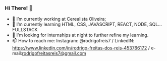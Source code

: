 ### Hi There! 👋

- 🔭 I’m currently working at Cerealista Oliveira;
- 🌱 I’m currently learning HTML, CSS, JAVASCRIPT, REACT, NODE, SQL... FULLSTACK
- 🤔 I'm looking for internships at night to further refine my learning.
- 📫 How to reach me: Instagram: @rodrigofreis7 / LinkedIN: https://www.linkedin.com/in/rodrigo-freitas-dos-reis-453766172 / e-mail:rodrigofreitasreis7@gmail.com

